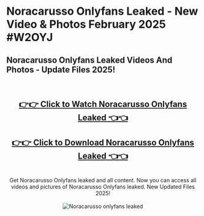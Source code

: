 # Noracarusso Onlyfans Leaked - New Video & Photos February 2025 #W2OYJ

<h2>Noracarusso Onlyfans Leaked Videos And Photos - Update Files 2025!</h2>
<br>
<div align="center">
<h2><a href="https://porncheck.live/?utm_source=noracarusso&utm_medium=git182&utm_content=newban" rel="nofollow">👉👉 Click to Watch Noracarusso Onlyfans Leaked 👈👈</a></h2>
<h2><a href="https://porncheck.live/?utm_source=noracarusso&utm_medium=git182&utm_content=newban" rel="nofollow">👉👉 Click to Download Noracarusso Onlyfans Leaked 👈👈</a></h2>
<br>
Get Noracarusso Onlyfans leaked and all content. Now you can access all videos and pictures of Noracarusso Onlyfans leaked. New Updated Files 2025!
<br>
<br>
<a href="https://porncheck.live/?utm_source=noracarusso&utm_medium=git182&utm_content=newban" rel="nofollow" data-target="animated-image.originalLink"><img src="https://i.ibb.co/bMWrY6b1/banner2.png" alt="Noracarusso onlyfans leaked" style="max-width: 100%; display: inline-block;" data-target="animated-image.originalImage"></a>
</div>
<br>

